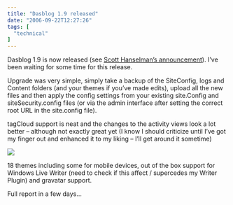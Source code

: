 ```yaml
---
title: "Dasblog 1.9 released"
date: "2006-09-22T12:27:26"
tags: [
  "technical"
]
---
```

Dasblog 1.9 is now released (see [Scott Hanselman’s announcement](http://www.hanselman.com/blog/Trackback.aspx?guid=4dd4573a-1fee-4680-b28e-983271bd3ae8)). I’ve been waiting for some time for this release.

Upgrade was very simple, simply take a backup of the SiteConfig, logs and Content folders (and your themes if you’ve made edits), upload all the new files and then apply the config settings from your existing site.Config and siteSecurity.config files (or via the admin interface after setting the correct root URL in the site.config file).

tagCloud support is neat and the changes to the activity views look a lot better – although not exactly great yet (I know I should criticize until I’ve got my finger out and enhanced it to my liking – I’ll get around it sometime)

[![](Capture_09-22-2006_1.jpg)](https://kapie.com/content/binary/WindowsLiveWriter/Dasblog1.9released_BAA6/Capture_09-22-2006_1%5B1%5D.jpg)

18 themes including some for mobile devices, out of the box support for Windows Live Writer (need to check if this affect / supercedes my Writer Plugin) and gravatar support.

Full report in a few days…